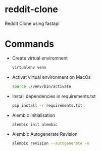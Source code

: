 # reddit-clone

Reddit Clone using fastapi

# Commands

-   Create virtual enviromnent
    ```bash
    virtualenv venv
    ```
-   Activat virtual environment on MacOs
    ```bash
    source ./venv/bin/activate
    ```
-   Install dependencies in requirements.txt
    ```bash
    pip install -r requirements.txt
    ```
-   Alembic Initialisation
    ```bash
    alembic init alembic
    ```
-   Alembic Autogenerate Revision
    ```bash
    alembic revision --autogenerate -m
    ```

